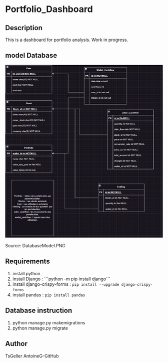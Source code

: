 # Portfolio_Dashboard
## Description
This is a dashboard for portfolio analysis. Work in progress.
## model Database
![Alt text](DatabaseModel.PNG?raw=true "DatabaseModel")

Source: DatabaseModel.PNG
## Requirements
1. install python 
2. install Django : ´´´python -m pip install django```
3. install django-crispy-forms : ```pip install --upgrade django-crispy-forms```
4. install pandas : ```pip install pandas```
## Database instruction 
1. python manage.py makemigrations
2. python manage.py migrate
## Author
TsGeller AntoineG-GitHub
